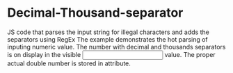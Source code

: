 # Decimal-Thousand-separator
JS code that parses the input string for illegal characters and adds the separators using RegEx
The example demonstrates the hot parsing of inputing numeric value. 
The number with decimal and thousands separators is on display in the visible <input> value.
The proper actual double number is stored in <data-value> attribute.
